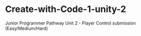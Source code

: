 # Create-with-Code-1-unity-2
Junior Programmer Pathway Unit 2 - Player Control submission (Easy/Medium/Hard)
